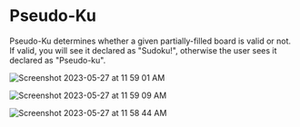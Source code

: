 # Pseudo-Ku
Pseudo-Ku determines whether a given partially-filled board is valid or not. If valid, you will see it declared as "Sudoku!", otherwise the user sees it declared as "Pseudo-ku".

![Screenshot 2023-05-27 at 11 59 01 AM](https://github.com/ccalderon9/Pseudo-Ku/assets/29626980/0c13f7af-3e3b-4dcb-bff2-3206b3940a9a)

![Screenshot 2023-05-27 at 11 59 09 AM](https://github.com/ccalderon9/Pseudo-Ku/assets/29626980/c138819b-7306-4fda-8853-984311604125)

![Screenshot 2023-05-27 at 11 58 44 AM](https://github.com/ccalderon9/Pseudo-Ku/assets/29626980/81d357ad-011f-4c82-a812-1784078246b7)

